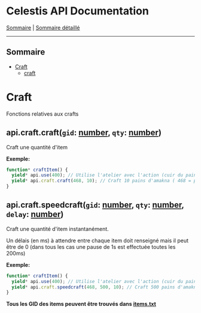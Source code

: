 # Celestis API Documentation

[Sommaire](README.md) | [Sommaire détaillé](singlepage.md)

<hr>

## Sommaire

- [Craft](#craft)
  - [craft](#craft)

# Craft

Fonctions relatives aux crafts

<h2 id="craft">api.craft.craft(<code>gid</code>: <a href="https://developer.mozilla.org/fr-Fr/docs/Web/JavaScript/Data_structures#Number_type">number</a>, <code>qty</code>: <a href="https://developer.mozilla.org/fr-Fr/docs/Web/JavaScript/Data_structures#Number_type">number</a>)</h2>

Craft une quantité d'item

**Exemple:**

```js
function* craftItem() {
  yield* api.use(400); // Utilise l'atelier avec l'action (cuir du pain dans ce cas(-1))
  yield* api.craft.craft(468, 10); // Craft 10 pains d'amakna ( 468 = pain d'amakna )
}
```

<h2 id="craft">api.craft.speedcraft(<code>gid</code>: <a href="https://developer.mozilla.org/fr-Fr/docs/Web/JavaScript/Data_structures#Number_type">number</a>, <code>qty</code>: <a href="https://developer.mozilla.org/fr-Fr/docs/Web/JavaScript/Data_structures#Number_type">number</a>, <code>delay</code>: <a href="https://developer.mozilla.org/fr-Fr/docs/Web/JavaScript/Data_structures#Number_type">number</a>)</h2>

Craft une quantité d'item instantanément.

Un délais (en ms) à attendre entre chaque item doit renseigné mais il peut être de 0 (dans tous les cas une pause de 1s est effectuée toutes les 200ms)

**Exemple:**

```js
function* craftItem() {
  yield* api.use(400); // Utilise l'atelier avec l'action (cuir du pain dans ce cas(-1))
  yield* api.craft.speedcraft(468, 500, 10); // Craft 500 pains d'amakna au rythme d'un craft chaque 10ms ( 468 = pain d'amakna )
}
```

**Tous les GID des items peuvent être trouvés dans [items.txt](https://suniron.github.io/docs.celestis/ids/items.txt)**

